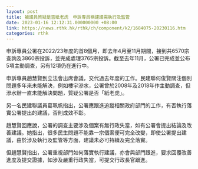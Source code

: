 ```yaml
---
layout: post
title: 被議員質疑是否紙老虎　申訴專員稱建議需執行及監管
date: 2023-01-16 12:12:31.000000000 +08:00
link: https://news.rthk.hk/rthk/ch/component/k2/1684075-20230116.htm
categories: rthk
---
```


申訴專員公署在2022/23年度的首8個月，即去年4月至11月期間，接到共6570宗查詢及3860宗投訴，並完成處理3765宗投訴。截至去年11月，公署已完成並公布5項主動調查，另有12項仍在進行中。

申訴專員趙慧賢到立法會出席會議，交代過去年度的工作。民建聯何俊賢關注個別問題多年來未能解決，例如樓宇滲水，公署曾於2008年及2018年作主動調查，但滲水辦一直未能解決問題，質疑公署是否「紙老虎」。

另一名民建聯議員葛珮帆指出，公署應跟進追蹤相關政府部門的工作，有否執行落實公署提出的建議，否則成效不彰。

趙慧賢回應說，公署的調查主要涉及個案有無行政失當，如有公署會提出結論及改善建議。她指出，很多民生問題不能靠一宗個案便可完全改變，即使公署提出建議，由於涉及執行及監管等方面，建議未必可持續及完全落實。

但趙慧賢指出，公署重視部門如何落實執行建議，亦會與部門跟進，要求回覆改善進度及提交證據，如涉及嚴重行政失當，可提交行政長官跟進。
